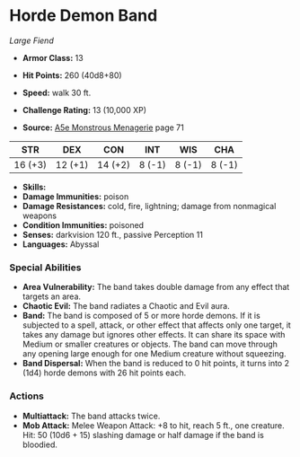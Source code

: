 # Horde Demon Band

*Large* *Fiend*

- **Armor Class:** 13
- **Hit Points:** 260 (40d8+80)
- **Speed:** walk 30 ft.

- **Challenge Rating:** 13 (10,000 XP)
- **Source:** [A5e Monstrous Menagerie](https://enpublishingrpg.com/products/level-up-monstrous-menagerie-a5e) page 71

| STR | DEX | CON | INT | WIS | CHA |
| --- | --- | --- | --- | --- | --- |
| 16 (+3) | 12 (+1) | 14 (+2) | 8 (-1) | 8 (-1) | 8 (-1) |

- **Skills:** 
- **Damage Immunities:** poison
- **Damage Resistances:** cold, fire, lightning; damage from nonmagical weapons
- **Condition Immunities:** poisoned
- **Senses:** darkvision 120 ft., passive Perception 11
- **Languages:** Abyssal

### Special Abilities

- **Area Vulnerability:** The band takes double damage from any effect that targets an area.
- **Chaotic Evil:** The band radiates a Chaotic and Evil aura.
- **Band:** The band is composed of 5 or more horde demons. If it is subjected to a spell, attack, or other effect that affects only one target, it takes any damage but ignores other effects. It can share its space with Medium or smaller creatures or objects. The band can move through any opening large enough for one Medium creature without squeezing.
- **Band Dispersal:** When the band is reduced to 0 hit points, it turns into 2 (1d4) horde demons with 26 hit points each.

### Actions

- **Multiattack:** The band attacks twice.
- **Mob Attack:** Melee Weapon Attack: +8 to hit, reach 5 ft., one creature. Hit: 50 (10d6 + 15) slashing damage  or half damage if the band is bloodied.


